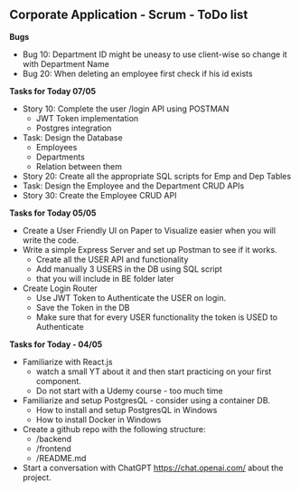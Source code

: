 ## **Corporate Application - Scrum - ToDo list**

**Bugs**

- Bug 10: Department ID might be uneasy to use client-wise so change it with Department Name
- Bug 20: When deleting an employee first check if his id exists

**Tasks for Today 07/05**

- Story 10: Complete the user /login API using POSTMAN
  - JWT Token implementation
  - Postgres integration
- Task: Design the Database
  - Employees
  - Departments
  - Relation between them
- Story 20: Create all the appropriate SQL scripts for Emp and Dep Tables
- Task: Design the Employee and the Department CRUD APIs
- Story 30: Create the Employee CRUD API

**Tasks for Today 05/05**

- Create a User Friendly UI on Paper to Visualize easier when you will write the code.
- Write a simple Express Server and set up Postman to see if it works.
  - Create all the USER API and functionality
  - Add manually 3 USERS in the DB using SQL script
  - that you will include in BE folder later
- Create Login Router
  - Use JWT Token to Authenticate the USER on login.
  - Save the Token in the DB
  - Make sure that for every USER functionality the token is USED to Authenticate

**Tasks for Today - 04/05**

- Familiarize with React.js
  - watch a small YT about it and then start practicing on your first component.
  - Do not start with a Udemy course - too much time
- Familiarize and setup PostgresQL - consider using a container DB.
  - How to install and setup PostgresQL in Windows
  - How to install Docker in Windows
- Create a github repo with the following structure:
  - /backend
  - /frontend
  - /README.md
- Start a conversation with ChatGPT https://chat.openai.com/ about the project.
